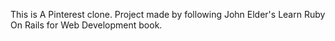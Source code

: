 This is A Pinterest clone. 
Project made by following John Elder's Learn Ruby On Rails for Web Development book.